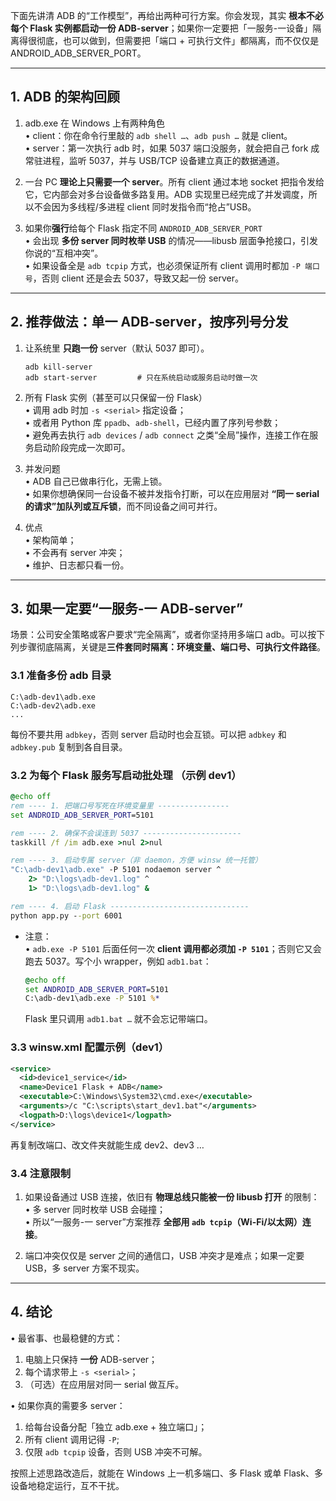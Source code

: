下面先讲清 ADB 的“工作模型”，再给出两种可行方案。你会发现，其实 **根本不必每个 Flask 实例都启动一份 ADB-server**；如果你一定要把「一服务-一设备」隔离得很彻底，也可以做到，但需要把「端口 + 可执行文件」都隔离，而不仅仅是 ANDROID_ADB_SERVER_PORT。  

---

## 1. ADB 的架构回顾

1. adb.exe 在 Windows 上有两种角色  
   • client：你在命令行里敲的 `adb shell …`、`adb push …` 就是 client。  
   • server：第一次执行 adb 时，如果 5037 端口没服务，就会把自己 fork 成常驻进程，监听 5037，并与 USB/TCP 设备建立真正的数据通道。  

2. 一台 PC **理论上只需要一个 server**。所有 client 通过本地 socket 把指令发给它，它内部会对多台设备做多路复用。ADB 实现里已经完成了并发调度，所以不会因为多线程/多进程 client 同时发指令而“抢占”USB。  

3. 如果你**强行**给每个 Flask 指定不同 `ANDROID_ADB_SERVER_PORT`  
   • 会出现 **多份 server 同时枚举 USB** 的情况——libusb 层面争抢接口，引发你说的“互相冲突”。  
   • 如果设备全是 `adb tcpip` 方式，也必须保证所有 client 调用时都加 `-P 端口号`，否则 client 还是会去 5037，导致又起一份 server。  

---

## 2. 推荐做法：单一 ADB-server，按序列号分发

1. 让系统里 **只跑一份** server（默认 5037 即可）。  
   ```
   adb kill-server
   adb start-server         # 只在系统启动或服务启动时做一次
   ```  

2. 所有 Flask 实例（甚至可以只保留一份 Flask）  
   • 调用 adb 时加 `-s <serial>` 指定设备；  
   • 或者用 Python 库 `ppadb`、`adb-shell`，已经内置了序列号参数；  
   • 避免再去执行 `adb devices` / `adb connect` 之类“全局”操作，连接工作在服务启动阶段完成一次即可。  

3. 并发问题  
   • ADB 自己已做串行化，无需上锁。  
   • 如果你想确保同一台设备不被并发指令打断，可以在应用层对 **“同一 serial 的请求”加队列或互斥锁**，而不同设备之间可并行。  

4. 优点  
   • 架构简单；  
   • 不会再有 server 冲突；  
   • 维护、日志都只看一份。  

---

## 3. 如果一定要“一服务-一 ADB-server”

场景：公司安全策略或客户要求“完全隔离”，或者你坚持用多端口 adb。可以按下列步骤彻底隔离，关键是**三件套同时隔离：环境变量、端口号、可执行文件路径**。

### 3.1 准备多份 adb 目录

```
C:\adb-dev1\adb.exe
C:\adb-dev2\adb.exe
...
```

每份不要共用 `adbkey`，否则 server 启动时也会互锁。可以把 `adbkey` 和 `adbkey.pub` 复制到各自目录。

### 3.2 为每个 Flask 服务写启动批处理 （示例 dev1）

```bat
@echo off
rem ---- 1. 把端口号写死在环境变量里 ----------------
set ANDROID_ADB_SERVER_PORT=5101

rem ---- 2. 确保不会误连到 5037 ----------------------
taskkill /f /im adb.exe >nul 2>nul

rem ---- 3. 启动专属 server（非 daemon，方便 winsw 统一托管）
"C:\adb-dev1\adb.exe" -P 5101 nodaemon server ^
    2> "D:\logs\adb-dev1.log" ^
    1> "D:\logs\adb-dev1.log" &

rem ---- 4. 启动 Flask -------------------------------
python app.py --port 6001
```

* 注意：  
  • `adb.exe -P 5101` 后面任何一次 **client 调用都必须加 `-P 5101`**；否则它又会跑去 5037。写个小 wrapper，例如 `adb1.bat`：  

  ```bat
  @echo off
  set ANDROID_ADB_SERVER_PORT=5101
  C:\adb-dev1\adb.exe -P 5101 %*
  ```

  Flask 里只调用 `adb1.bat …` 就不会忘记带端口。  

### 3.3 winsw.xml 配置示例（dev1）

```xml
<service>
  <id>device1_service</id>
  <name>Device1 Flask + ADB</name>
  <executable>C:\Windows\System32\cmd.exe</executable>
  <arguments>/c "C:\scripts\start_dev1.bat"</arguments>
  <logpath>D:\logs\device1</logpath>
</service>
```

再复制改端口、改文件夹就能生成 dev2、dev3 …

### 3.4 注意限制

1. 如果设备通过 USB 连接，依旧有 **物理总线只能被一份 libusb 打开** 的限制：  
   • 多 server 同时枚举 USB 会碰撞；  
   • 所以“一服务-一 server”方案推荐 **全部用 `adb tcpip`（Wi-Fi/以太网）连接**。  

2. 端口冲突仅仅是 server 之间的通信口，USB 冲突才是难点；如果一定要 USB，多 server 方案不现实。  

---

## 4. 结论

• 最省事、也最稳健的方式：  
  1) 电脑上只保持 **一份** ADB-server；  
  2) 每个请求带上 `-s <serial>`；  
  3) （可选）在应用层对同一 serial 做互斥。  

• 如果你真的需要多 server：  
  1) 给每台设备分配「独立 adb.exe + 独立端口」；  
  2) 所有 client 调用记得 `-P`;  
  3) 仅限 `adb tcpip` 设备，否则 USB 冲突不可解。  

按照上述思路改造后，就能在 Windows 上一机多端口、多 Flask 或单 Flask、多设备地稳定运行，互不干扰。